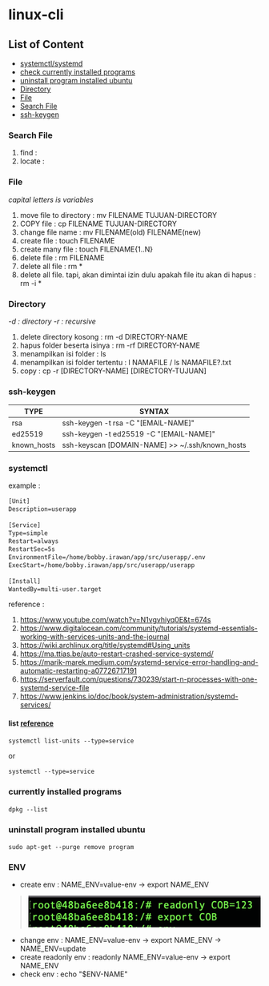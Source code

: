 # linux-cli

## List of Content
  - [systemctl/systemd](#systemctl)
  - [check currently installed programs](#currently-installed-programs)
  - [uninstall program installed ubuntu](#uninstall-program-installed-ubuntu)
  - [Directory](#directory)
  - [File](#file)
  - [Search File](#search-file)
  - [ssh-keygen](#ssh-keygen)

### Search File
1. find   :
2. locate :   

### File 
*capital letters is variables*
1. move file to directory  : mv FILENAME TUJUAN-DIRECTORY
2. COPY file               : cp FILENAME TUJUAN-DIRECTORY
3. change file name        : mv FILENAME(old) FILENAME(new)
4. create file             : touch FILENAME
5. create many file        : touch FILENAME{1..N}
6. delete file             : rm FILENAME
7. delete all file         : rm *
8. delete all file. tapi, akan dimintai izin dulu apakah file itu akan di hapus : rm -i *

### Directory
*-d : directory*
*-r : recursive*
1. delete directory kosong : rm -d DIRECTORY-NAME 
2. hapus folder beserta isinya : rm -rf DIRECTORY-NAME
3. menampilkan isi folder : ls
4. menampilkan isi folder tertentu : l NAMAFILE / ls NAMAFILE?.txt
5. copy : cp -r [DIRECTORY-NAME] [DIRECTORY-TUJUAN]

### ssh-keygen
| **TYPE** | **SYNTAX** |
| --- | --- |
| rsa | ssh-keygen -t rsa -C "[EMAIL-NAME]" |
| ed25519 | ssh-keygen -t ed25519 -C "[EMAIL-NAME]" |
| known_hosts | ssh-keyscan [DOMAIN-NAME] >> ~/.ssh/known_hosts |


### systemctl
example :
```
[Unit]
Description=userapp

[Service]
Type=simple
Restart=always
RestartSec=5s
EnvironmentFile=/home/bobby.irawan/app/src/userapp/.env
ExecStart=/home/bobby.irawan/app/src/userapp/userapp

[Install]
WantedBy=multi-user.target
```

reference :
1. https://www.youtube.com/watch?v=N1vgvhiyq0E&t=674s
2. https://www.digitalocean.com/community/tutorials/systemd-essentials-working-with-services-units-and-the-journal
3. https://wiki.archlinux.org/title/systemd#Using_units
4. https://ma.ttias.be/auto-restart-crashed-service-systemd/
5. https://marik-marek.medium.com/systemd-service-error-handling-and-automatic-restarting-a07726717191
6. https://serverfault.com/questions/730239/start-n-processes-with-one-systemd-service-file
7. https://www.jenkins.io/doc/book/system-administration/systemd-services/


#### list [reference](https://www.tecmint.com/list-all-running-services-under-systemd-in-linux/)
```
systemctl list-units --type=service
```
or
```
systemctl --type=service
```

### currently installed programs
```
dpkg --list
```

### uninstall program installed ubuntu
```
sudo apt-get --purge remove program
```

### ENV
- create env : NAME_ENV=value-env -> export NAME_ENV 
> ![This is an image](/test.png)
- change env : NAME_ENV=value-env -> export NAME_ENV -> NAME_ENV=update
- create readonly env : readonly NAME_ENV=value-env -> export NAME_ENV
- check env : echo "$ENV-NAME"
